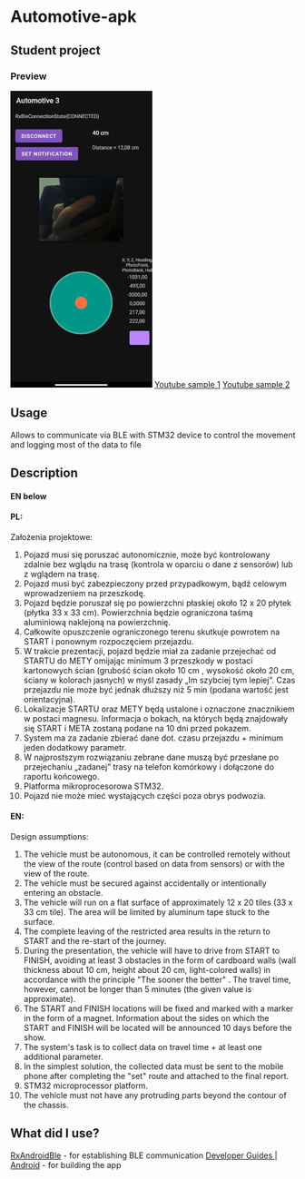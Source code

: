 # Automotive-apk
## Student project

### Preview
![](/images/demo.png)
[Youtube sample 1](https://youtu.be/acJ9b4zpFhg)
[Youtube sample 2](https://youtu.be/u2U2tENVD00)

## Usage
Allows to communicate via BLE with STM32 device to control the movement and logging most of the data to file

## Description
#### EN below
#### PL:
Założenia projektowe:
1. Pojazd musi się poruszać autonomicznie, może być kontrolowany zdalnie  bez wglądu na trasę (kontrola w oparciu o dane z sensorów) lub z wglądem na trasę.
2. Pojazd musi być zabezpieczony przed przypadkowym, bądź celowym wprowadzeniem na przeszkodę. 
3. Pojazd będzie poruszał się po powierzchni płaskiej około 12 x 20 płytek (płytka 33 x 33 cm). Powierzchnia będzie ograniczona taśmą aluminiową naklejoną na powierzchnię.
4. Całkowite opuszczenie ograniczonego terenu skutkuje powrotem na START i ponownym rozpoczęciem przejazdu.
5. W trakcie prezentacji, pojazd będzie miał za zadanie przejechać od STARTU do METY omijając minimum 3 przeszkody w postaci kartonowych ścian (grubość ścian około 10 cm , wysokość około 20 cm, ściany w kolorach jasnych) w myśl zasady „Im szybciej tym lepiej”. Czas przejazdu nie może być jednak dłuższy niż 5 min (podana wartość jest orientacyjna).
6. Lokalizacje STARTU oraz METY będą ustalone i oznaczone znacznikiem  w postaci magnesu. Informacja o bokach, na których będą znajdowały się START i META zostaną podane na 10 dni przed pokazem.
7. System ma za zadanie zbierać dane dot. czasu przejazdu + minimum jeden dodatkowy parametr.
8. W najprostszym rozwiązaniu zebrane dane muszą być przesłane po przejechaniu „zadanej” trasy na telefon komórkowy i dołączone do raportu końcowego.
9. Platforma mikroprocesorowa STM32.
10. Pojazd nie może mieć wystających części poza obrys podwozia.

#### EN:
Design assumptions:
1. The vehicle must be autonomous, it can be controlled remotely without the view of the route (control based on data from sensors) or with the view of the route.
2. The vehicle must be secured against accidentally or intentionally entering an obstacle.
3. The vehicle will run on a flat surface of approximately 12 x 20 tiles (33 x 33 cm tile). The area will be limited by aluminum tape stuck to the surface.
4. The complete leaving of the restricted area results in the return to START and the re-start of the journey.
5. During the presentation, the vehicle will have to drive from START to FINISH, avoiding at least 3 obstacles in the form of cardboard walls (wall thickness about 10 cm, height about 20 cm, light-colored walls) in accordance with the principle "The sooner the better" . The travel time, however, cannot be longer than 5 minutes (the given value is approximate).
6. The START and FINISH locations will be fixed and marked with a marker in the form of a magnet. Information about the sides on which the START and FINISH will be located will be announced 10 days before the show.
7. The system's task is to collect data on travel time + at least one additional parameter.
8. In the simplest solution, the collected data must be sent to the mobile phone after completing the "set" route and attached to the final report.
9. STM32 microprocessor platform.
10. The vehicle must not have any protruding parts beyond the contour of the chassis.

## What did I use?

[RxAndroidBle](https://github.com/Polidea/RxAndroidBle) - for establishing BLE communication
[Developer Guides | Android](https://developer.android.com/guide/) - for building the app

